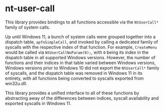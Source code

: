 # nt-user-call

This library provides bindings to all functions accessible via the `NtUserCall*` family of system calls.

Up until Windows 11, a bunch of system calls were grouped together into a dispatch table, `apfnSimpleCall`,
and invoked by calling a dedicated family of syscalls with the respective index of that function. For example,
`CreateMenu` would be called via `NtUserCallNoParam(0);`, with `0` being its index in the dispatch table in
all supported Windows versions. However, the number of functions and their indices in that table varied between
Windows versions, Windows versions prior to Windows 10 did not export the `NtUserCall*` family of syscalls,
and the dispatch table was removed in Windows 11 in its entirety, with all functions being converted to syscalls
exported from win32u.dll.

This library provides a unified interface to all of these functions by abstracting away of the differences between
indices, syscall availability and exported syscalls in Windows 11.
